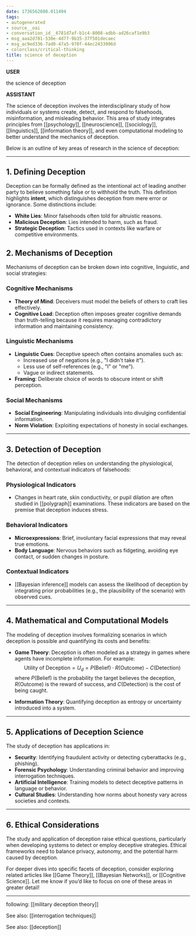 ```yaml
---
date: 1736562608.011494
tags:
- autogenerated
- source__oai
- conversation_id__6781d7af-b1c4-8008-adbb-ad26caf1e9b3
- msg_aaa2d781-530e-4d77-9b35-37f501decaec
- msg_ac9ed336-7ad0-47a5-970f-44ec2433906d
- colorclass/critical-thinking
title: science of deception
---
```


**USER**

the science of deception


**ASSISTANT**

The science of deception involves the interdisciplinary study of how individuals or systems create, detect, and respond to falsehoods, misinformation, and misleading behavior. This area of study integrates principles from [[psychology]], [[neuroscience]], [[sociology]], [[linguistics]], [[information theory]], and even computational modeling to better understand the mechanics of deception.

Below is an outline of key areas of research in the science of deception:

---

## 1. **Defining Deception**
Deception can be formally defined as the intentional act of leading another party to believe something false or to withhold the truth. This definition highlights **intent**, which distinguishes deception from mere error or ignorance. Some distinctions include:
- **White Lies**: Minor falsehoods often told for altruistic reasons.
- **Malicious Deception**: Lies intended to harm, such as fraud.
- **Strategic Deception**: Tactics used in contexts like warfare or competitive environments.

## 2. **Mechanisms of Deception**
Mechanisms of deception can be broken down into cognitive, linguistic, and social strategies:

### Cognitive Mechanisms
- **Theory of Mind**: Deceivers must model the beliefs of others to craft lies effectively.
- **Cognitive Load**: Deception often imposes greater cognitive demands than truth-telling because it requires managing contradictory information and maintaining consistency.

### Linguistic Mechanisms
- **Linguistic Cues**: Deceptive speech often contains anomalies such as:
  - Increased use of negations (e.g., "I didn't take it").
  - Less use of self-references (e.g., "I" or "me").
  - Vague or indirect statements.
- **Framing**: Deliberate choice of words to obscure intent or shift perception.

### Social Mechanisms
- **Social Engineering**: Manipulating individuals into divulging confidential information.
- **Norm Violation**: Exploiting expectations of honesty in social exchanges.

---

## 3. **Detection of Deception**
The detection of deception relies on understanding the physiological, behavioral, and contextual indicators of falsehoods:

### Physiological Indicators
- Changes in heart rate, skin conductivity, or pupil dilation are often studied in [[polygraph]] examinations. These indicators are based on the premise that deception induces stress.

### Behavioral Indicators
- **Microexpressions**: Brief, involuntary facial expressions that may reveal true emotions.
- **Body Language**: Nervous behaviors such as fidgeting, avoiding eye contact, or sudden changes in posture.

### Contextual Indicators
- [[Bayesian inference]] models can assess the likelihood of deception by integrating prior probabilities (e.g., the plausibility of the scenario) with observed cues.

---

## 4. **Mathematical and Computational Models**
The modeling of deception involves formalizing scenarios in which deception is possible and quantifying its costs and benefits:
- **Game Theory**: Deception is often modeled as a strategy in games where agents have incomplete information. For example:
  $$ \text{Utility of Deception} = U_d = P(\text{Belief}) \cdot R(\text{Outcome}) - C(\text{Detection}) $$
  where $P(\text{Belief})$ is the probability the target believes the deception, $R(\text{Outcome})$ is the reward of success, and $C(\text{Detection})$ is the cost of being caught.

- **Information Theory**: Quantifying deception as entropy or uncertainty introduced into a system.

---

## 5. **Applications of Deception Science**
The study of deception has applications in:
- **Security**: Identifying fraudulent activity or detecting cyberattacks (e.g., phishing).
- **Forensic Psychology**: Understanding criminal behavior and improving interrogation techniques.
- **Artificial Intelligence**: Training models to detect deceptive patterns in language or behavior.
- **Cultural Studies**: Understanding how norms about honesty vary across societies and contexts.

---

## 6. **Ethical Considerations**
The study and application of deception raise ethical questions, particularly when developing systems to detect or employ deceptive strategies. Ethical frameworks need to balance privacy, autonomy, and the potential harm caused by deception.

For deeper dives into specific facets of deception, consider exploring related articles like [[Game Theory]], [[Bayesian Networks]], or [[Cognitive Science]]. Let me know if you’d like to focus on one of these areas in greater detail!


---


following: [[military deception theory]]

See also: [[interrogation techniques]]


See also: [[deception]]